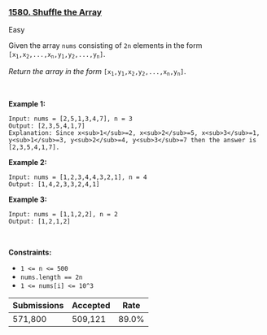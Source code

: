 ### [1580. Shuffle the Array](https://leetcode.com/problems/shuffle-the-array/)

Easy

Given the array `` nums `` consisting of `` 2n `` elements in the form <code>[x<sub>1</sub>,x<sub>2</sub>,...,x<sub>n</sub>,y<sub>1</sub>,y<sub>2</sub>,...,y<sub>n</sub>]</code>.

_Return the array in the form_ <code>[x<sub>1</sub>,y<sub>1</sub>,x<sub>2</sub>,y<sub>2</sub>,...,x<sub>n</sub>,y<sub>n</sub>]</code>.

 

<strong class="example">Example 1:</strong>

```
Input: nums = [2,5,1,3,4,7], n = 3
Output: [2,3,5,4,1,7] 
Explanation: Since x<sub>1</sub>=2, x<sub>2</sub>=5, x<sub>3</sub>=1, y<sub>1</sub>=3, y<sub>2</sub>=4, y<sub>3</sub>=7 then the answer is [2,3,5,4,1,7].
```

<strong class="example">Example 2:</strong>

```
Input: nums = [1,2,3,4,4,3,2,1], n = 4
Output: [1,4,2,3,3,2,4,1]
```

<strong class="example">Example 3:</strong>

```
Input: nums = [1,1,2,2], n = 2
Output: [1,2,1,2]
```

 

__Constraints:__

*   `` 1 <= n <= 500 ``
*   `` nums.length == 2n ``
*   `` 1 <= nums[i] <= 10^3 ``

| Submissions    | Accepted     | Rate   |
| -------------- | ------------ | ------ |
| 571,800 | 509,121 | 89.0% |